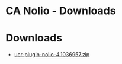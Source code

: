
CA Nolio - Downloads
====================

# Downloads

- [ucr-plugin-nolio-4.1036957.zip](https://raw.githubusercontent.com/UrbanCode/IBM-UCR-PLUGINS/main/files/ucr-plugin-nolio/ucr-plugin-nolio-4.1036957.zip)
